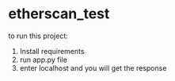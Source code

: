 # etherscan_test

to run this project:

1. Install requirements
2. run app.py file
3. enter localhost and you will get the response
